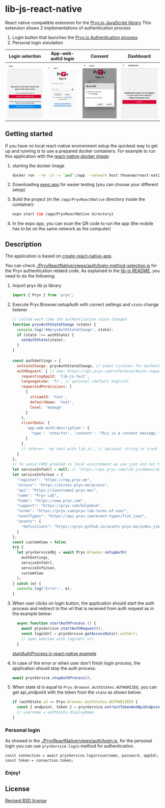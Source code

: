 # lib-js-react-native

React native compatible extension for the [Pryv.io JavaScript library](https://github.com/pryv/lib-js)
This extension shows 2 implementations of authentication process

1. Login button that launches the [Pryv.io Authentication process](https://api.pryv.com/reference/#authenticate-your-app).
2. Personal login simulation

| Login selection | App-web-auth3 login | Consent | Dashboard |
| ------------------------------------------------------------ | ------------------------------------------------------------ | ------------------------------------------------------------ | ------------------------------------------------------------ |
| <img src="doc-src/login-selection.png" alt="login-selection" style="zoom:33%;" /> | <img src="doc-src/login.png" alt="app-web-auth-login" style="zoom:33%;" /> | <img src="doc-src/consent.png" alt="consent" style="zoom:33%;" /> | <img src="doc-src/dashboard1.png" alt="Dashboard" style="zoom:33%;" /> |

## Getting started

If you have no local react-native environment setup the quickest way 
to get up and running is to use a prepared docker containers.
For example to run this application with the [react-native-docker image](https://github.com/theanam/react-native-docker):

1. starting the docker image
    ```bash
    docker run --rm -it -v `pwd`:/app --network host theanam/react-native bash
    ```

2. Downloading [expo app](https://expo.io/tools#client) for easier testing (you can choose your different setup)

3. Build the project (in the `/app/PryvReactNative` directory inside the container):
    ```bash
    expo start (in /app/PryvReactNative directory)
    ```

4. In the expo app, you can scan the QR code to run the app (the mobile has to be on the
same network as the computer)


## Description

The application is based on [create-react-native-app](https://github.com/expo/create-react-native-app). 

You can check [./PryvReactNative/views/auth/login-method-selection.js](/PryvReactNative/views/auth/login-method-selection.js) for the Pryv authentication related code. As explained in the [lib-js README](https://github.com/pryv/lib-js), you need to do the following:

1. Import pryv lib-js library

      ```javascript
      import { Pryv } from 'pryv';
      ```

2. Execute Pryv.Browser.setupAuth with correct settings and `state` change listener

      ```javascript
      // called each time the authentication state changed
      function pryvAuthStateChange (state) {
        console.log('##pryvAuthStateChange', state);
        if (state !== authState) {
          setAuthState(state);
        }
      }
      
      const authSettings = {
        onStateChange: pryvAuthStateChange, // event Listener for Authentication steps
        authRequest: { // See: https://api.pryv.com/reference/#auth-request
          requestingAppId: 'lib-js-test',
          languageCode: 'fr', // optional (default english)
          requestedPermissions: [
            {
              streamId: 'test',
              defaultName: 'test',
              level: 'manage'
            }
          ],
          clientData: {
            'app-web-auth:description': {
              'type': 'note/txt', 'content': 'This is a consent message.'
            }
          },
          // referer: 'my test with lib-js', // optional string to track registration source
        }
      };
      // To avoid CORS problem in local environment we use json and not the url
      let serviceInfoUrl = null; // 'https://api.pryv.com/lib-js/demos/service-info.json';
      let serviceInfoJson = {
        "register": "https://reg.pryv.me",
        "access": "https://access.pryv.me/access",
        "api": "https://{username}.pryv.me/",
        "name": "Pryv Lab",
        "home": "https://www.pryv.com",
        "support": "https://pryv.com/helpdesk",
        "terms": "https://pryv.com/pryv-lab-terms-of-use/",
        "eventTypes": "https://api.pryv.com/event-types/flat.json",
        "assets": {
          "definitions": "https://pryv.github.io/assets-pryv.me/index.json"
        }
      };
      const customView = false;
      try {
        let pryvServiceObj = await Pryv.Browser.setupAuth(
          authSettings,
          serviceInfoUrl,
          serviceInfoJson,
          customView
        );
      } catch (e) {
        console.log('Error:', e);
      }
      ```

3. When user clicks on login button, the application should start the auth process and redirect to the 
url that is received from auth request as in the example below:

    ```javascript
      async function startAuthProcess () {
        await pryvService.startAuthRequest();
        const loginUrl = pryvService.getAccessData().authUrl;
        // open webview with loginUrl url
      }
    ```
   [startAuthProcess in react-native example](https://github.com/pryv/lib-js-react-native/blob/dbb45f9192661b198e6b5b86a1c20e387a3a9c7e/PryvReactNative/views/auth/login-method-selection.js#L169)
4. In case of the error or when user don't finish login process, the application should stop the auth process:
    ```javascript
    await pryvService.stopAuthProcess();
    ```
   
5. When state id is equal to `Pryv.Browser.AuthStates.AUTHORIZED`, you can get api_endpoint with the token from the `state` as shown below:
    ```javascript
    if (authState.id == Pryv.Browser.AuthStates.AUTHORIZED) {
      const { endpoint, token } = pryvService.extractTokenAndApiEndpoint(authState.apiEndpoint);
      // username = authState.displayName
    }
    ```
   
### Personal login

As showed in the [./PryvReactNative/views/auth/login.js](/PryvReactNative/views/auth/login.js), for the personal login you can use 
`pryvService.login` method for authentication.
```
const connection = await pryvService.login(username, password, appId); 
const token = connection.token; 
```

### Enjoy!

## License

[Revised BSD license](https://github.com/pryv/documents/blob/master/license-bsd-revised.md)
